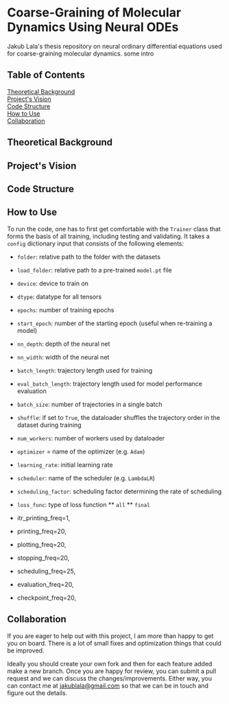 # Coarse-Graining of Molecular Dynamics Using Neural ODEs
Jakub Lala's thesis repository on neural ordinary differential equations used for coarse-graining molecular dynamics.
some intro

## Table of Contents
[Theoretical Background](#theory) <br>
[Project's Vision](#vision) <br>
[Code Structure](#code) <br>
[How to Use](#howto) <br>
[Collaboration](#collab) <br>


## Theoretical Background <a name="theory"></a>

## Project's Vision <a name="vision"></a>

## Code Structure <a name="code"></a>

## How to Use <a name="howto"></a>
To run the code, one has to first get comfortable with the `Trainer` class that forms the basis of all training, including testing and validating. It takes a `config` dictionary input that consists of the following elements:

* `folder`: relative path to the folder with the datasets 
* `load_folder`: relative path to a pre-trained `model.pt` file 
* `device`: device to train on 
* `dtype`: datatype for all tensors

* `epochs`: number of training epochs
* `start_epoch`: number of the starting epoch (useful when re-training a model)
* `nn_depth`: depth of the neural net
* `nn_width`: width of the neural net
* `batch_length`: trajectory length used for training
* `eval_batch_length`: trajectory length used for model performance evaluation
* `batch_size`: number of trajectories in a single batch
* `shuffle`: if set to `True`, the dataloader shuffles the trajectory order in the dataset during training
* `num_workers`: number of workers used by dataloader
* `optimizer` = name of the optimizer (e.g. `Adam`)
* `learning_rate`: initial learning rate

* `scheduler`: name of the scheduler (e.g. `LambdaLR`)
* `scheduling_factor`: scheduling factor determining the rate of scheduling
* `loss_func`: type of loss function
** `all`
** `final`

* itr_printing_freq=1,
* printing_freq=20,
* plotting_freq=20,
* stopping_freq=20,
* scheduling_freq=25,
* evaluation_freq=20,
* checkpoint_freq=20,






## Collaboration <a name="collab"></a>
If you are eager to help out with this project, I am more than happy to get you on board. There is a lot of small fixes and optimization things that could be improved. 

Ideally you should create your own fork and then for each feature added make a new branch. Once you are happy for review, you can submit a pull request and we can discuss the changes/improvements. Either way, you can contact me at <a href="mailto:jakublala@gmail.com">jakublala@gmail.com</a> so that we can be in touch and figure out the details. 
